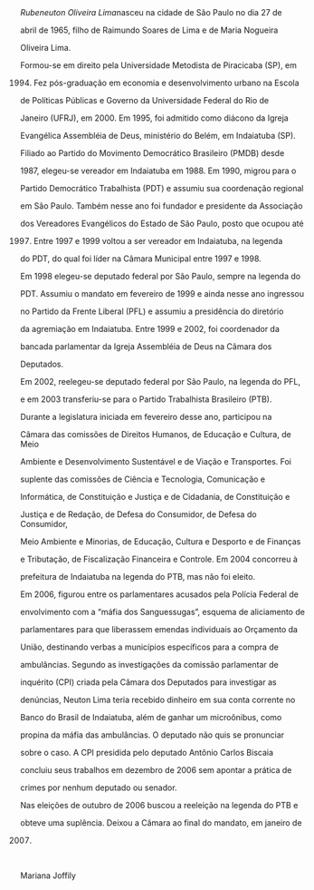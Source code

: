 

 



*Rubeneuton Oliveira Lima*nasceu na cidade de São Paulo no dia 27 de

abril de 1965, filho de Raimundo Soares de Lima e de Maria Nogueira

Oliveira Lima.



Formou-se em direito pela Universidade Metodista de Piracicaba (SP), em

1994. Fez pós-graduação em economia e desenvolvimento urbano na Escola

de Políticas Públicas e Governo da Universidade Federal do Rio de

Janeiro (UFRJ), em 2000. Em 1995, foi admitido como diácono da Igreja

Evangélica Assembléia de Deus, ministério do Belém, em Indaiatuba (SP).



Filiado ao Partido do Movimento Democrático Brasileiro (PMDB) desde

1987, elegeu-se vereador em Indaiatuba em 1988. Em 1990, migrou para o

Partido Democrático Trabalhista (PDT) e assumiu sua coordenação regional

em São Paulo. Também nesse ano foi fundador e presidente da Associação

dos Vereadores Evangélicos do Estado de São Paulo, posto que ocupou até

1997. Entre 1997 e 1999 voltou a ser vereador em Indaiatuba, na legenda

do PDT, do qual foi líder na Câmara Municipal entre 1997 e 1998.



Em 1998 elegeu-se deputado federal por São Paulo, sempre na legenda do

PDT. Assumiu o mandato em fevereiro de 1999 e ainda nesse ano ingressou

no Partido da Frente Liberal (PFL) e assumiu a presidência do diretório

da agremiação em Indaiatuba. Entre 1999 e 2002, foi coordenador da

bancada parlamentar da Igreja Assembléia de Deus na Câmara dos

Deputados.



Em 2002, reelegeu-se deputado federal por São Paulo, na legenda do PFL,

e em 2003 transferiu-se para o Partido Trabalhista Brasileiro (PTB).

Durante a legislatura iniciada em fevereiro desse ano, participou na

Câmara das comissões de Direitos Humanos, de Educação e Cultura, de Meio

Ambiente e Desenvolvimento Sustentável e de Viação e Transportes. Foi

suplente das comissões de Ciência e Tecnologia, Comunicação e

Informática, de Constituição e Justiça e de Cidadania, de Constituição e

Justiça e de Redação, de Defesa do Consumidor, de Defesa do Consumidor,

Meio Ambiente e Minorias, de Educação, Cultura e Desporto e de Finanças

e Tributação, de Fiscalização Financeira e Controle. Em 2004 concorreu à

prefeitura de Indaiatuba na legenda do PTB, mas não foi eleito.



Em 2006, figurou entre os parlamentares acusados pela Polícia Federal de

envolvimento com a “máfia dos Sanguessugas”, esquema de aliciamento de

parlamentares para que liberassem emendas individuais ao Orçamento da

União, destinando verbas a municípios específicos para a compra de

ambulâncias. Segundo as investigações da comissão parlamentar de

inquérito (CPI) criada pela Câmara dos Deputados para investigar as

denúncias, Neuton Lima teria recebido dinheiro em sua conta corrente no

Banco do Brasil de Indaiatuba, além de ganhar um microônibus, como

propina da máfia das ambulâncias. O deputado não quis se pronunciar

sobre o caso. A CPI presidida pelo deputado Antônio Carlos Biscaia

concluiu seus trabalhos em dezembro de 2006 sem apontar a prática de

crimes por nenhum deputado ou senador.



Nas eleições de outubro de 2006 buscou a reeleição na legenda do PTB e

obteve uma suplência. Deixou a Câmara ao final do mandato, em janeiro de

2007.



 



Mariana Joffily



